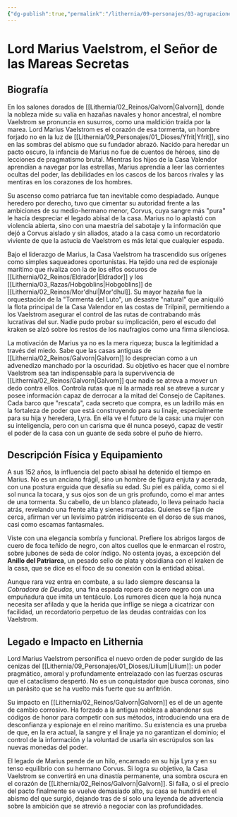 ```yaml
---
{"dg-publish":true,"permalink":"/lithernia/09-personajes/03-agrupaciones/casa-vaelstrom/lord-marius-vaelstrom/","tags":["lithernia","personajes","Casa Noble","Galvorn","Vaelstrom"]}
---
```


# Lord Marius Vaelstrom, el Señor de las Mareas Secretas

## Biografía

En los salones dorados de [[Lithernia/02_Reinos/Galvorn\|Galvorn]], donde la nobleza mide su valía en hazañas navales y honor ancestral, el nombre Vaelstrom se pronuncia en susurros, como una maldición traída por la marea. Lord Marius Vaelstrom es el corazón de esa tormenta, un hombre forjado no en la luz de [[Lithernia/09_Personajes/01_Dioses/Yfrit\|Yfrit]], sino en las sombras del abismo que su fundador abrazó. Nacido para heredar un pacto oscuro, la infancia de Marius no fue de cuentos de héroes, sino de lecciones de pragmatismo brutal. Mientras los hijos de la Casa Valendor aprendían a navegar por las estrellas, Marius aprendía a leer las corrientes ocultas del poder, las debilidades en los cascos de los barcos rivales y las mentiras en los corazones de los hombres.

Su ascenso como patriarca fue tan inevitable como despiadado. Aunque heredero por derecho, tuvo que cimentar su autoridad frente a las ambiciones de su medio-hermano menor, Corvus, cuya sangre más "pura" le hacía despreciar el legado abisal de la casa. Marius no lo aplastó con violencia abierta, sino con una maestría del sabotaje y la información que dejó a Corvus aislado y sin aliados, atado a la casa como un recordatorio viviente de que la astucia de Vaelstrom es más letal que cualquier espada.

Bajo el liderazgo de Marius, la Casa Vaelstrom ha trascendido sus orígenes como simples saqueadores oportunistas. Ha tejido una red de espionaje marítimo que rivaliza con la de los elfos oscuros de [[Lithernia/02_Reinos/Eldrador\|Eldrador]] y los [[Lithernia/03_Razas/Hobgoblins\|Hobgoblins]] de [[Lithernia/02_Reinos/Mor'dhul\|Mor'dhul]]. Su mayor hazaña fue la orquestación de la "Tormenta del Luto", un desastre "natural" que aniquiló la flota principal de la Casa Valendor en las costas de Trilpinil, permitiendo a los Vaelstrom asegurar el control de las rutas de contrabando más lucrativas del sur. Nadie pudo probar su implicación, pero el escudo del kraken se alzó sobre los restos de los naufragios como una firma silenciosa.

La motivación de Marius ya no es la mera riqueza; busca la legitimidad a través del miedo. Sabe que las casas antiguas de [[Lithernia/02_Reinos/Galvorn\|Galvorn]] lo desprecian como a un advenedizo manchado por la oscuridad. Su objetivo es hacer que el nombre Vaelstrom sea tan indispensable para la supervivencia de [[Lithernia/02_Reinos/Galvorn\|Galvorn]] que nadie se atreva a mover un dedo contra ellos. Controla rutas que ni la armada real se atreve a surcar y posee información capaz de derrocar a la mitad del Consejo de Capitanes. Cada barco que "rescata", cada secreto que compra, es un ladrillo más en la fortaleza de poder que está construyendo para su linaje, especialmente para su hija y heredera, Lyra. En ella ve el futuro de la casa: una mujer con su inteligencia, pero con un carisma que él nunca poseyó, capaz de vestir el poder de la casa con un guante de seda sobre el puño de hierro.

## Descripción Física y Equipamiento

A sus 152 años, la influencia del pacto abisal ha detenido el tiempo en Marius. No es un anciano frágil, sino un hombre de figura enjuta y acerada, con una postura erguida que desafía su edad. Su piel es pálida, como si el sol nunca la tocara, y sus ojos son de un gris profundo, como el mar antes de una tormenta. Su cabello, de un blanco plateado, lo lleva peinado hacia atrás, revelando una frente alta y sienes marcadas. Quienes se fijan de cerca, afirman ver un levísimo patrón iridiscente en el dorso de sus manos, casi como escamas fantasmales.

Viste con una elegancia sombría y funcional. Prefiere los abrigos largos de cuero de foca teñido de negro, con altos cuellos que le enmarcan el rostro, sobre jubones de seda de color índigo. No ostenta joyas, a excepción del **Anillo del Patriarca**, un pesado sello de plata y obsidiana con el kraken de la casa, que se dice es el foco de su conexión con la entidad abisal.

Aunque rara vez entra en combate, a su lado siempre descansa la *Cobradora de Deudas*, una fina espada ropera de acero negro con una empuñadura que imita un tentáculo. Los rumores dicen que la hoja nunca necesita ser afilada y que la herida que inflige se niega a cicatrizar con facilidad, un recordatorio perpetuo de las deudas contraídas con los Vaelstrom.

## Legado e Impacto en Lithernia

Lord Marius Vaelstrom personifica el nuevo orden de poder surgido de las cenizas del [[Lithernia/09_Personajes/01_Dioses/Lilium\|Lilium]]: un poder pragmático, amoral y profundamente entrelazado con las fuerzas oscuras que el cataclismo despertó. No es un conquistador que busca coronas, sino un parásito que se ha vuelto más fuerte que su anfitrión.

Su impacto en [[Lithernia/02_Reinos/Galvorn\|Galvorn]] es el de un agente de cambio corrosivo. Ha forzado a la antigua nobleza a abandonar sus códigos de honor para competir con sus métodos, introduciendo una era de desconfianza y espionaje en el reino marítimo. Su existencia es una prueba de que, en la era actual, la sangre y el linaje ya no garantizan el dominio; el control de la información y la voluntad de usarla sin escrúpulos son las nuevas monedas del poder.

El legado de Marius pende de un hilo, encarnado en su hija Lyra y en su tenso equilibrio con su hermano Corvus. Si logra su objetivo, la Casa Vaelstrom se convertirá en una dinastía permanente, una sombra oscura en el corazón de [[Lithernia/02_Reinos/Galvorn\|Galvorn]]. Si falla, o si el precio del pacto finalmente se vuelve demasiado alto, su casa se hundirá en el abismo del que surgió, dejando tras de sí solo una leyenda de advertencia sobre la ambición que se atrevió a negociar con las profundidades.
